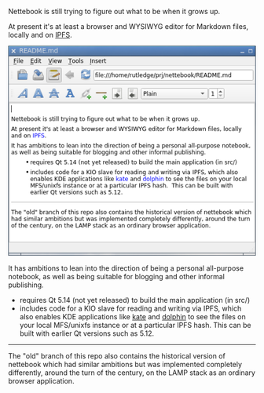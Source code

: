 Nettebook is still trying to figure out what to be when it grows up.

At present it's at least a browser and WYSIWYG editor for Markdown files,
locally and on [IPFS](https://ipfs.io).

![screenshot](images/screenshot.png)

It has ambitions to lean into the direction of being a personal all-purpose
notebook, as well as being suitable for blogging and other informal publishing.

- requires Qt 5.14 (not yet released) to build the main application (in src/)
- includes code for a KIO slave for reading and writing via IPFS, which also
  enables KDE applications like [kate](https://kate-editor.org) and 
  [dolphin](https://kde.org/applications/system/org.kde.dolphin) to see the
  files on your local MFS/unixfs instance or at a particular IPFS hash.  This
  can be built with earlier Qt versions such as 5.12.

- - -
The "old" branch of this repo also contains the historical version of nettebook
which had similar ambitions but was implemented completely differently, around
the turn of the century, on the LAMP stack as an ordinary browser application.

